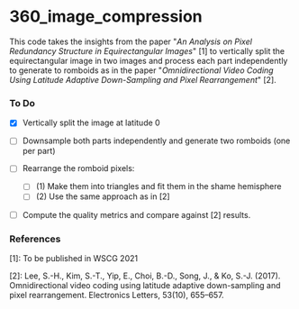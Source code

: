 # 360_image_compression


This code takes the insights from the paper "*An Analysis on Pixel Redundancy Structure in Equirectangular Images*" [1] to vertically split the equirectangular image in two images and process each part independently to generate to romboids as in the paper "*Omnidirectional Video Coding Using Latitude Adaptive Down-Sampling and Pixel Rearrangement*" [2].


### To Do
- [X] Vertically split the image at latitude 0
- [ ] Downsample both parts independently and generate two romboids (one per part)
- [ ] Rearrange the romboid pixels:
  - [ ] (1) Make them into triangles and fit them in the shame hemisphere
  - [ ] (2) Use the same approach as in [2]
- [ ] Compute the quality metrics and compare against [2] results.




### References
[1]: To be published in WSCG 2021

[2]: Lee, S.-H., Kim, S.-T., Yip, E., Choi, B.-D., Song, J., & Ko, S.-J. (2017). Omnidirectional video coding using latitude adaptive down-sampling and pixel rearrangement. Electronics Letters, 53(10), 655–657.
